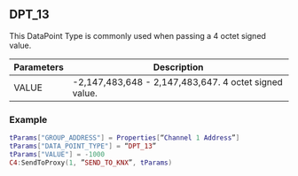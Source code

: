 ## DPT\_13

This DataPoint Type is commonly used when passing a 4 octet signed value.

| Parameters  | Description |
| --- | --- |
| VALUE | -2,147,483,648 - 2,147,483,647. 4 octet signed value.  |


### Example

```lua
tParams["GROUP_ADDRESS"] = Properties[“Channel 1 Address”]
tParams["DATA_POINT_TYPE"] = “DPT_13”
tParams["VALUE"] = -1000
C4:SendToProxy(1, ”SEND_TO_KNX”, tParams)
```

